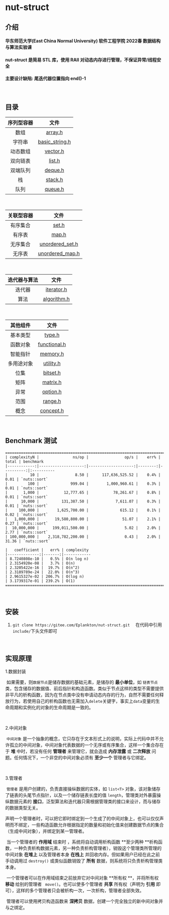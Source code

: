 # nut-struct

## **介绍**
#### 华东师范大学(East China Normal University) 软件工程学院 2022春 数据结构与算法实验课
#### nut-struct 是简易 STL 库，使用 RAII 对动态内存进行管理，不保证异常/线程安全
#### 主要设计缺陷: 尾迭代器位置指向 end()-1

<br>

## 目录
| 序列型容器 |                                             文件                                             |
| :------: | :------------------------------------------------------------------------------------------: |
|   数组   |        [array.h](https://gitee.com/Eplankton/nut-struct/blob/master/include/array.h)        |
|  字符串  | [basic_string.h](https://gitee.com/Eplankton/nut-struct/blob/master/include/basic_string.h) |
|   动态数组   |       [vector.h](https://gitee.com/Eplankton/nut-struct/blob/master/include/vector.h)       |
| 双向链表 |         [list.h](https://gitee.com/Eplankton/nut-struct/blob/master/include/list.h)         |
| 双端队列 |        [deque.h](https://gitee.com/Eplankton/nut-struct/blob/master/include/deque.h)        |
|    栈    |        [stack.h](https://gitee.com/Eplankton/nut-struct/blob/master/include/stack.h)        |
|   队列   |        [queue.h](https://gitee.com/Eplankton/nut-struct/blob/master/include/queue.h)        |

<br>

| 关联型容器 |                                              文件                                              |
| :------: | :--------------------------------------------------------------------------------------------: |
|  有序集合  |           [set.h](https://gitee.com/Eplankton/nut-struct/blob/master/include/set.h)           |
|  有序表  |           [map.h](https://gitee.com/Eplankton/nut-struct/blob/master/include/map.h)           |
| 无序集合 | [unordered_set.h](https://gitee.com/Eplankton/nut-struct/blob/master/include/unordered_set.h) |
|  无序表  | [unordered_map.h](https://gitee.com/Eplankton/nut-struct/blob/master/include/unordered_map.h) |

<br>

| 迭代器与算法 |                                          文件                                          |
| :----------------: | :------------------------------------------------------------------------------------: |
|       迭代器       |  [iterator.h](https://gitee.com/Eplankton/nut-struct/blob/master/include/iterator.h)  |
|      算法      | [algorithm.h](https://gitee.com/Eplankton/nut-struct/blob/master/include/algorithm.h) |

<br>

|  其他组件  |                                           文件                                           |
| :--------: | :--------------------------------------------------------------------------------------: |
|  基本类型  |       [type.h](https://gitee.com/Eplankton/nut-struct/blob/master/include/type.h)       |
|  函数对象  | [functional.h](https://gitee.com/Eplankton/nut-struct/blob/master/include/functional.h) |
|  智能指针  |     [memory.h](https://gitee.com/Eplankton/nut-struct/blob/master/include/memory.h)     |
| 多用途对象 |    [utility.h](https://gitee.com/Eplankton/nut-struct/blob/master/include/utility.h)    |
| 位集 |    [bitset.h](https://gitee.com/Eplankton/nut-struct/blob/master/include/bitset.h)    |
|    矩阵    |     [matrix.h](https://gitee.com/Eplankton/nut-struct/blob/master/include/matrix.h)     |
|    异常    |     [option.h](https://gitee.com/Eplankton/nut-struct/blob/master/include/option.h)     |
|  范围  |     [range.h](https://gitee.com/Eplankton/nut-struct/blob/master/include/range.h)     |
|  概念  |     [concept.h](https://gitee.com/Eplankton/nut-struct/blob/master/include/concept.h)     |

<br>

## **Benchmark 测试**
```
===============================================================================
| complexityN |               ns/op |                op/s |    err% |     total | benchmark
|------------:|--------------------:|--------------------:|--------:|----------:|:----------
|          10 |                8.50 |      117,636,525.52 |    0.4% |      0.01 | `nuts::sort`
|         100 |              999.04 |        1,000,960.61 |    0.3% |      0.01 | `nuts::sort`
|       1,000 |           12,777.65 |           78,261.67 |    0.8% |      0.01 | `nuts::sort`
|      10,000 |          131,387.50 |            7,611.07 |    0.3% |      0.01 | `nuts::sort`
|     100,000 |        1,625,700.00 |              615.12 |    0.1% |      0.02 | `nuts::sort`
|   1,000,000 |       19,580,800.00 |               51.07 |    2.1% |      0.27 | `nuts::sort`
|  10,000,000 |      199,011,500.00 |                5.02 |    2.0% |      2.77 | `nuts::sort`
| 100,000,000 |    2,318,782,200.00 |                0.43 |    2.0% |     31.36 | `nuts::sort`

|   coefficient |   err% | complexity
|--------------:|-------:|------------
| 8.7240808e-10 |   0.5% | O(n log n)
| 2.3154920e-08 |   3.7% | O(n)
| 2.3205422e-16 |  19.7% | O(n^2)
| 2.3189789e-24 |  22.0% | O(n^3)
| 2.9615327e-02 | 206.7% | O(log n)
| 3.1739317e-01 | 239.2% | O(1)
===============================================================================
```

<br>

## **安装**

 1. `git clone https://gitee.com/Eplankton/nut-struct.git  ` 在代码中引用` include/ `下头文件即可

<br>

## **实现原理**

1.数据封装

​	如果需要，则`数据节点`是储存数据的基础元素，是储存的 **最小单位**，如 `链表节点`类，包含储存的数据值、前后指针和构造函数。类似于节点这样的类型不需要提供非平凡的析构函数，因为在节点类中没有申请动态内存的行为，自然不需要任何释放行为，若使用自己的析构函数也无需加入`delete`关键字，事实上`data`变量的生命周期和实例化的对象的生命周期是一致的。

<br>

2.中间对象

​	`中间对象` 是一个抽象的概念，它只存在于文本形式上的说明，实际上代码中并不允许孤立的中间对象，中间对象代表数据的一个无序或有序集合，这样一个集合存在于 **堆** 中时，若没有任何 **管理者** 来管理它，就会造成 **内存泄露** 或 **二次释放** 问题。任何情况下，一个非空的中间对象必须有 **至少一个** 管理者与它绑定。

<br>

3.管理者

​	`管理者` 是用户创建的，负责直接操纵数据的实体，如 `list<T>` 对象，该对象储存了链表的头尾节点指针，以及一个储存链表长度的值 `length`，管理类对外暴露操纵数据元素的 **接口**，泛型算法和迭代器只需根据管理类的接口来设计，而与储存的数据类型无关。

​	声明一个管理者时，可以把它即时绑定到一个生成了的中间对象上，也可以仅仅声明而不绑定，一些构造函数允许根据指定的数量和初始化值来创建数据节点的集合（生成中间对象），并绑定到某一管理者。

​	当一个管理者的 **作用域** 结束时 ，系统将自动调用析构函数 **至少两种 **析构函数，一种负责析构数据元素，另一种负责析构管理者），销毁这个管理类所管理的中间对象 **在堆上** 以及管理者本身 **在栈上** 并回收内存。但如果用户已经在此之前手动调用过 `destroy()` 或类似函数销毁了 **所有** 数据，则系统将只负责析构管理类本身。

​	一个管理者可以在作用域结束之前放弃它对中间对象 **所有权 **，并将所有权 **移动** 给别的管理者  ` move()`。也可以使多个管理者 **共享** 所有权（声明为 **引用** 即可），这样的多个管理者只会被析构一次，一次析构，管理者全部失效。

​	管理者可以使用拷贝构造函数来 **深拷贝** 数据，创建一个完全独立的新中间对象并与之绑定。
